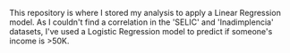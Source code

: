 This repository is where I stored my analysis to apply a Linear Regression model. As I couldn't find a correlation in the 'SELIC' and 'Inadimplencia' datasets, I've used a Logistic Regression model to predict if someone's income is >50K.
